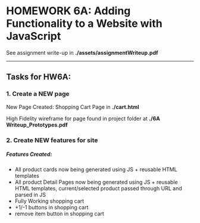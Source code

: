 
# HOMEWORK 6A: Adding Functionality to a Website with JavaScript


See assignment write-up in **./assets/assignmentWriteup.pdf**

---

## Tasks for HW6A:

### 1.  Create a NEW page

New Page Created: Shopping Cart Page in **./cart.html**

High Fidelity wireframe for page found in project folder at **./6A Writeup_Prototypes.pdf**


### 2. Create NEW features for site

##### Features Created:
- All product cards now being generated using JS + reusable HTML templates
- All product Detail Pages now being generated using JS + reusable HTML templates, current/selected product passed through URL and parsed in JS
- Fully Working shopping cart 
- +1/-1 buttons in shopping cart
- remove item button in shopping cart
